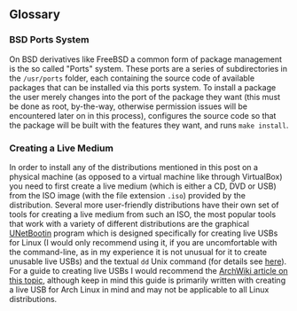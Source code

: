 ## Glossary
### BSD Ports System
On BSD derivatives like FreeBSD a common form of package management is the so called "Ports" system. These ports are a series of subdirectories in the `/usr/ports` folder, each containing the source code of available packages that can be installed via this ports system. To install a package the user merely changes into the port of the package they want (this must be done as root, by-the-way, otherwise permission issues will be encountered later on in this process), configures the source code so that the package will be built with the features they want, and runs `make install`.

### Creating a Live Medium
In order to install any of the distributions mentioned in this post on a physical machine (as opposed to a virtual machine like through VirtualBox) you need to first create a live medium (which is either a CD, DVD or USB) from the ISO image (with the file extension `.iso`) provided by the distribution. Several more user-friendly distributions have their own set of tools for creating a live medium from such an ISO, the most popular tools that work with a variety of different distributions are the graphical [UNetBootin](https://unetbootin.github.io/) program which is designed specifically for creating live USBs for Linux (I would only recommend using it, if you are uncomfortable with the command-line, as in my experience it is not unusual for it to create unusable live USBs) and the textual `dd` Unix command (for details see [here](https://wiki.archlinux.org/index.php/USB_flash_installation_media#Using_dd)). For a guide to creating live USBs I would recommend the [ArchWiki article on this topic](https://wiki.archlinux.org/index.php/USB_flash_installation_media), although keep in mind this guide is primarily written with creating a live USB for Arch Linux in mind and may not be applicable to all Linux distributions. 
